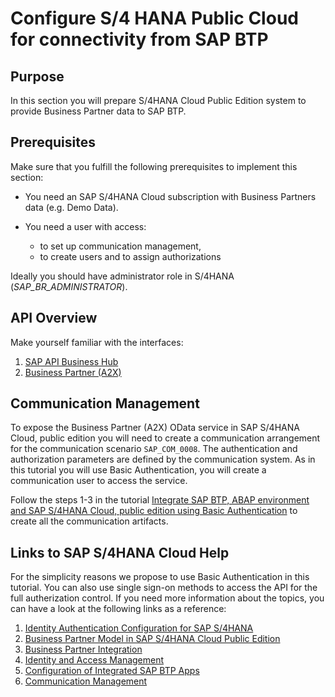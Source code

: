 # Configure S/4 HANA Public Cloud for connectivity from SAP BTP

## Purpose

In this section you will prepare S/4HANA Cloud Public Edition system to provide Business Partner data to SAP BTP.

## Prerequisites

Make sure that you fulfill the following prerequisites to implement this section:

- You need an SAP S/4HANA Cloud subscription with Business Partners data (e.g. Demo Data).

- You need a user with access:

    - to set up communication management,
    - to create users and to assign authorizations

Ideally you should have administrator role in S/4HANA (*SAP_BR_ADMINISTRATOR*).

## API Overview

Make yourself familiar with the interfaces:

1. [SAP API Business Hub](https://api.sap.com/package/SAPS4HANACloud/all)
2. [Business Partner (A2X)](https://api.sap.com/api/API_BUSINESS_PARTNER/overview) 

## Communication Management

To expose the Business Partner (A2X) OData service in SAP S/4HANA Cloud, public edition you will need to create a communication arrangement for the communication scenario `SAP_COM_0008`. The authentication and authorization parameters are defined by the communication system. As in this tutorial you will use Basic Authentication, you will create a communication user to access the service. 

Follow the steps 1-3 in the tutorial [Integrate SAP BTP, ABAP environment and SAP S/4HANA Cloud, public edition using Basic Authentication](https://developers.sap.com/tutorials/abap-environment-business-partner-basic-auth..html) to create all the communication artifacts.

## Links to SAP S/4HANA Cloud Help

For the simplicity reasons we propose to use Basic Authentication in this tutorial. You can also use single sign-on methods to access the API for the full autherization control. If you need more information about the topics, you can have a look at the following links as a reference: 

1. [Identity Authentication Configuration for SAP S/4HANA](https://help.sap.com/docs/cloud-identity/system-integration-guide/identity-authentication-configuration-for-sap-s-4hana)
2. [Business Partner Model in SAP S/4HANA Cloud Public Edition](https://help.sap.com/docs/SAP_S4HANA_CLOUD/0bebd08dffca45afa67b1f751199afd0/0b8351762c0b4b2aa7844905d9a3a441.html)
3. [Business Partner Integration](https://help.sap.com/docs/SAP_S4HANA_CLOUD/3c916ef10fc240c9afc594b346ffaf77/f7399c7374d3475a96a56a0856b5f3ee.html)
3. [Identity and Access Management](https://help.sap.com/docs/SAP_S4HANA_CLOUD/a630d57fc5004c6383e7a81efee7a8bb/f25f9108740442c3804370f2d88a9bdd.html?q=Maintain%20Business%20Users)
4. [Configuration of Integrated SAP BTP Apps](https://help.sap.com/docs/SAP_S4HANA_CLOUD/0f69f8fb28ac4bf48d2b57b9637e81fa/1a2f16c997f741278347545969947d76.html?q=SAP%20S%2F4HANA%20Cloud%20Launchpad)
5. [Communication Management](https://help.sap.com/docs/SAP_S4HANA_CLOUD/0f69f8fb28ac4bf48d2b57b9637e81fa/2e84a10c430645a88bdbfaaa23ac9ff7.html?q=SAP%20S%2F4HANA%20Cloud%20Launchpad)
